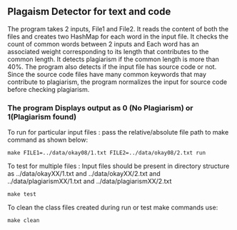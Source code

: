 ## Plagaism Detector for text and code
The program takes 2 inputs, File1 and File2. It reads the content of both the files and creates two HashMap for each word in the input file. It checks the count of common words between 2 inputs and Each word has an associated weight corresponding to its length that contributes to the common length. It detects plagiarism if the common length is more than 40%.
The program also detects if the input file has source code or not. Since the source code files have many common keywords that may contribute to plagiarism, the program normalizes the input for source code before checking plagiarism.

### The program Displays output as 0 (No Plagiarism) or 1(Plagiarism found)

To run for particular input files : pass the relative/absolute file path to make command as shown below:

``` make FILE1=../data/okay08/1.txt FILE2=../data/okay08/2.txt run ```

To test for multiple files :
Input files should be present in directory structure as
../data/okayXX/1.txt and ../data/okayXX/2.txt
and
../data/plagiarismXX/1.txt and ../data/plagiarismXX/2.txt

``` make test ```

To clean the class files created during run or test make commands use:

``` make clean ```